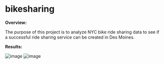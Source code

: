 # bikesharing

**Overview:**

The purpose of this project is to analyze NYC bike ride sharing data to see if a successful ride sharing service can be created in Des Moines. 

**Results:**

![image](https://user-images.githubusercontent.com/96017493/162626016-a55eb4d9-798f-4c78-9eba-7cd6b5e6a805.png)
![image](https://user-images.githubusercontent.com/96017493/162626054-a0f4d17d-10bc-4945-b93b-028f45427cbf.png)

